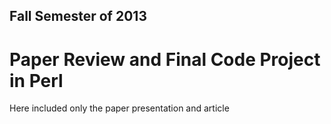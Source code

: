 ## Fall Semester of 2013

# Paper Review and Final Code Project in Perl

Here  included only the paper presentation and article